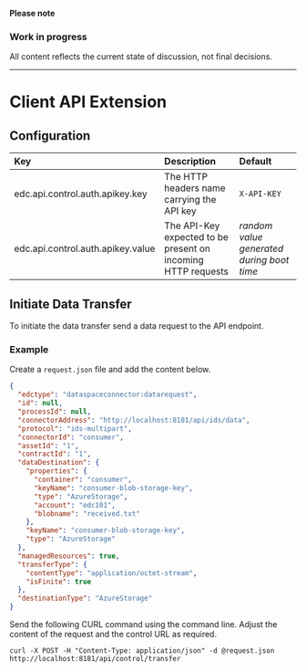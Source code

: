 **Please note**

### Work in progress

All content reflects the current state of discussion, not final decisions.

---

# Client API Extension

## Configuration

| Key |  Description | Default |
|:---|:---|:---|
| edc.api.control.auth.apikey.key | The HTTP headers name carrying the API key |`X-API-KEY`|
| edc.api.control.auth.apikey.value | The API-Key expected to be present on incoming HTTP requests | *random value generated during boot time*

## Initiate Data Transfer

To initiate the data transfer send a data request to the API endpoint.

### Example

Create a `request.json` file and add the content below.

```json
{
  "edctype": "dataspaceconnector:datarequest",
  "id": null,
  "processId": null,
  "connectorAddress": "http://localhost:8181/api/ids/data",
  "protocol": "ids-multipart",
  "connectorId": "consumer",
  "assetId": "1",
  "contractId": "1",
  "dataDestination": {
    "properties": {
      "container": "consumer",
      "keyName": "consumer-blob-storage-key",
      "type": "AzureStorage",
      "account": "edc101",
      "blobname": "received.txt"
    },
    "keyName": "consumer-blob-storage-key",
    "type": "AzureStorage"
  },
  "managedResources": true,
  "transferType": {
    "contentType": "application/octet-stream",
    "isFinite": true
  },
  "destinationType": "AzureStorage"
}
```

Send the following CURL command using the command line. Adjust the content of the request and the control URL as
required.

`curl -X POST -H "Content-Type: application/json" -d @request.json http://localhost:8181/api/control/transfer`
